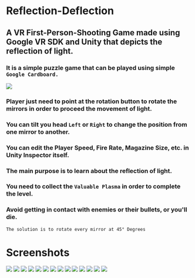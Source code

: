 # Reflection-Deflection

## A VR First-Person-Shooting Game made using Google VR SDK and Unity that depicts the reflection of light.

### It is a simple puzzle game that can be played using simple `Google Cardboard.`

<img src="/Screenshots/636833578772964683.png">

### Player just need to point at the rotation button to rotate the mirrors in order to proceed the movement of light.
### You can tilt you head `Left` or `Right` to change the position from one mirror to another.
### You can edit the Player Speed, Fire Rate, Magazine Size, etc. in Unity Inspector itself.
### The main purpose is to learn about the reflection of light.
### You need to collect the `Valuable Plasma` in order to complete the level.
### Avoid getting in contact with enemies or their bullets, or you'll die.
`The solution is to rotate every mirror at 45° Degrees`

# Screenshots
<img src="/Screenshots/636833578991365229.png">
<img src="/Screenshots/636833579082964091.png">
<img src="/Screenshots/636833579533426340.png">
<img src="/Screenshots/636833579785365280.png">
<img src="/Screenshots/636833580315866074.png">
<img src="/Screenshots/636833580633463956.png">
<img src="/Screenshots/636833580745666693.png">
<img src="/Screenshots/636833580953763465.png">
<img src="/Screenshots/636833581108651099.png">
<img src="/Screenshots/636833581320941473.png">
<img src="/Screenshots/636833581436462405.png">
<img src="/Screenshots/636833581988367242.png">
<img src="/Screenshots/636833582289962563.png">
<img src="/Screenshots/636833582613865477.png">
